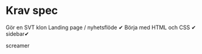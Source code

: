 # Krav spec
Gör en SVT klon
Landing page / nyhetsflöde ✔
Börja med HTML och CSS ✔
sidebar✔

screamer